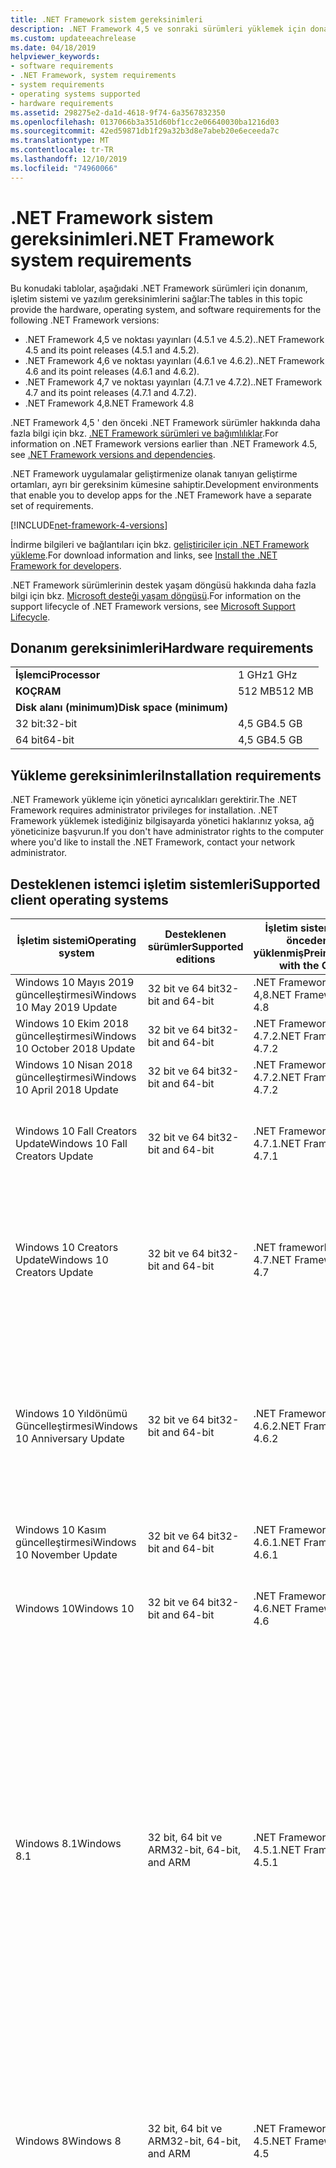 ```yaml
---
title: .NET Framework sistem gereksinimleri
description: .NET Framework 4,5 ve sonraki sürümleri yüklemek için donanım, işletim sistemi ve yazılım gereksinimlerinin hangileri olduğunu öğrenin.
ms.custom: updateeachrelease
ms.date: 04/18/2019
helpviewer_keywords:
- software requirements
- .NET Framework, system requirements
- system requirements
- operating systems supported
- hardware requirements
ms.assetid: 298275e2-da1d-4618-9f74-6a3567832350
ms.openlocfilehash: 0137066b3a351d60bf1cc2e06640030ba1216d03
ms.sourcegitcommit: 42ed59871db1f29a32b3d8e7abeb20e6eceeda7c
ms.translationtype: MT
ms.contentlocale: tr-TR
ms.lasthandoff: 12/10/2019
ms.locfileid: "74960066"
---
```

# <a name="net-framework-system-requirements"></a><span data-ttu-id="31ffd-103">.NET Framework sistem gereksinimleri</span><span class="sxs-lookup"><span data-stu-id="31ffd-103">.NET Framework system requirements</span></span>

<span data-ttu-id="31ffd-104">Bu konudaki tablolar, aşağıdaki .NET Framework sürümleri için donanım, işletim sistemi ve yazılım gereksinimlerini sağlar:</span><span class="sxs-lookup"><span data-stu-id="31ffd-104">The tables in this topic provide the hardware, operating system, and software requirements for the following .NET Framework versions:</span></span>

- <span data-ttu-id="31ffd-105">.NET Framework 4,5 ve noktası yayınları (4.5.1 ve 4.5.2).</span><span class="sxs-lookup"><span data-stu-id="31ffd-105">.NET Framework 4.5 and its point releases (4.5.1 and 4.5.2).</span></span>
- <span data-ttu-id="31ffd-106">.NET Framework 4,6 ve noktası yayınları (4.6.1 ve 4.6.2).</span><span class="sxs-lookup"><span data-stu-id="31ffd-106">.NET Framework 4.6 and its point releases (4.6.1 and 4.6.2).</span></span>
- <span data-ttu-id="31ffd-107">.NET Framework 4,7 ve noktası yayınları (4.7.1 ve 4.7.2).</span><span class="sxs-lookup"><span data-stu-id="31ffd-107">.NET Framework 4.7 and its point releases (4.7.1 and 4.7.2).</span></span>
- <span data-ttu-id="31ffd-108">.NET Framework 4,8</span><span class="sxs-lookup"><span data-stu-id="31ffd-108">.NET Framework 4.8</span></span>

<span data-ttu-id="31ffd-109">.NET Framework 4,5 ' den önceki .NET Framework sürümler hakkında daha fazla bilgi için bkz. [.NET Framework sürümleri ve bağımlılıklar](../migration-guide/versions-and-dependencies.md).</span><span class="sxs-lookup"><span data-stu-id="31ffd-109">For information on .NET Framework versions earlier than .NET Framework 4.5, see [.NET Framework versions and dependencies](../migration-guide/versions-and-dependencies.md).</span></span>

<span data-ttu-id="31ffd-110">.NET Framework uygulamalar geliştirmenize olanak tanıyan geliştirme ortamları, ayrı bir gereksinim kümesine sahiptir.</span><span class="sxs-lookup"><span data-stu-id="31ffd-110">Development environments that enable you to develop apps for the .NET Framework have a separate set of requirements.</span></span>

[!INCLUDE[net-framework-4-versions](../../../includes/net-framework-4x-versions.md)]

<span data-ttu-id="31ffd-111">İndirme bilgileri ve bağlantıları için bkz. [geliştiriciler için .NET Framework yükleme](../install/guide-for-developers.md).</span><span class="sxs-lookup"><span data-stu-id="31ffd-111">For download information and links, see [Install the .NET Framework for developers](../install/guide-for-developers.md).</span></span>

<span data-ttu-id="31ffd-112">.NET Framework sürümlerinin destek yaşam döngüsü hakkında daha fazla bilgi için bkz. [Microsoft desteği yaşam döngüsü](https://support.microsoft.com/lifecycle/search?sort=PN&alpha=Microsoft%20.NET%20Framework&Filter=FilterNO).</span><span class="sxs-lookup"><span data-stu-id="31ffd-112">For information on the support lifecycle of .NET Framework versions, see [Microsoft Support Lifecycle](https://support.microsoft.com/lifecycle/search?sort=PN&alpha=Microsoft%20.NET%20Framework&Filter=FilterNO).</span></span>

## <a name="hardware-requirements"></a><span data-ttu-id="31ffd-113">Donanım gereksinimleri</span><span class="sxs-lookup"><span data-stu-id="31ffd-113">Hardware requirements</span></span>

|                          |        |
| ------------------------ | ------ |
| <span data-ttu-id="31ffd-114">**İşlemci**</span><span class="sxs-lookup"><span data-stu-id="31ffd-114">**Processor**</span></span>            | <span data-ttu-id="31ffd-115">1 GHz</span><span class="sxs-lookup"><span data-stu-id="31ffd-115">1 GHz</span></span>  |
| <span data-ttu-id="31ffd-116">**KOÇ**</span><span class="sxs-lookup"><span data-stu-id="31ffd-116">**RAM**</span></span>                  | <span data-ttu-id="31ffd-117">512 MB</span><span class="sxs-lookup"><span data-stu-id="31ffd-117">512 MB</span></span> |
| <span data-ttu-id="31ffd-118">**Disk alanı (minimum)**</span><span class="sxs-lookup"><span data-stu-id="31ffd-118">**Disk space (minimum)**</span></span> |        |
| <span data-ttu-id="31ffd-119">32 bit:</span><span class="sxs-lookup"><span data-stu-id="31ffd-119">32-bit</span></span>                   | <span data-ttu-id="31ffd-120">4,5 GB</span><span class="sxs-lookup"><span data-stu-id="31ffd-120">4.5 GB</span></span> |
| <span data-ttu-id="31ffd-121">64 bit</span><span class="sxs-lookup"><span data-stu-id="31ffd-121">64-bit</span></span>                   | <span data-ttu-id="31ffd-122">4,5 GB</span><span class="sxs-lookup"><span data-stu-id="31ffd-122">4.5 GB</span></span> |

## <a name="installation-requirements"></a><span data-ttu-id="31ffd-123">Yükleme gereksinimleri</span><span class="sxs-lookup"><span data-stu-id="31ffd-123">Installation requirements</span></span>

<span data-ttu-id="31ffd-124">.NET Framework yükleme için yönetici ayrıcalıkları gerektirir.</span><span class="sxs-lookup"><span data-stu-id="31ffd-124">The .NET Framework requires administrator privileges for installation.</span></span> <span data-ttu-id="31ffd-125">.NET Framework yüklemek istediğiniz bilgisayarda yönetici haklarınız yoksa, ağ yöneticinize başvurun.</span><span class="sxs-lookup"><span data-stu-id="31ffd-125">If you don't have administrator rights to the computer where you'd like to install the .NET Framework, contact your network administrator.</span></span>

## <a name="supported-client-operating-systems"></a><span data-ttu-id="31ffd-126">Desteklenen istemci işletim sistemleri</span><span class="sxs-lookup"><span data-stu-id="31ffd-126">Supported client operating systems</span></span>

| <span data-ttu-id="31ffd-127">İşletim sistemi</span><span class="sxs-lookup"><span data-stu-id="31ffd-127">Operating system</span></span> | <span data-ttu-id="31ffd-128">Desteklenen sürümler</span><span class="sxs-lookup"><span data-stu-id="31ffd-128">Supported editions</span></span> | <span data-ttu-id="31ffd-129">İşletim sistemi ile önceden yüklenmiş</span><span class="sxs-lookup"><span data-stu-id="31ffd-129">Preinstalled with the OS</span></span> | <span data-ttu-id="31ffd-130">Ayrı olarak yüklenebilir</span><span class="sxs-lookup"><span data-stu-id="31ffd-130">Installable separately</span></span> |
| ---------------- | ------------------ | ------------------------ | ---------------------- |
| <span data-ttu-id="31ffd-131">Windows 10 Mayıs 2019 güncelleştirmesi</span><span class="sxs-lookup"><span data-stu-id="31ffd-131">Windows 10 May 2019 Update</span></span> | <span data-ttu-id="31ffd-132">32 bit ve 64 bit</span><span class="sxs-lookup"><span data-stu-id="31ffd-132">32-bit and 64-bit</span></span> | <span data-ttu-id="31ffd-133">.NET Framework 4,8</span><span class="sxs-lookup"><span data-stu-id="31ffd-133">.NET Framework 4.8</span></span> | -- |
| <span data-ttu-id="31ffd-134">Windows 10 Ekim 2018 güncelleştirmesi</span><span class="sxs-lookup"><span data-stu-id="31ffd-134">Windows 10 October 2018 Update</span></span> | <span data-ttu-id="31ffd-135">32 bit ve 64 bit</span><span class="sxs-lookup"><span data-stu-id="31ffd-135">32-bit and 64-bit</span></span> | <span data-ttu-id="31ffd-136">.NET Framework 4.7.2</span><span class="sxs-lookup"><span data-stu-id="31ffd-136">.NET Framework 4.7.2</span></span> | <span data-ttu-id="31ffd-137">.NET Framework 4,8</span><span class="sxs-lookup"><span data-stu-id="31ffd-137">.NET Framework 4.8</span></span> |
| <span data-ttu-id="31ffd-138">Windows 10 Nisan 2018 güncelleştirmesi</span><span class="sxs-lookup"><span data-stu-id="31ffd-138">Windows 10 April 2018 Update</span></span> | <span data-ttu-id="31ffd-139">32 bit ve 64 bit</span><span class="sxs-lookup"><span data-stu-id="31ffd-139">32-bit and 64-bit</span></span> | <span data-ttu-id="31ffd-140">.NET Framework 4.7.2</span><span class="sxs-lookup"><span data-stu-id="31ffd-140">.NET Framework 4.7.2</span></span> |<span data-ttu-id="31ffd-141">.NET Framework 4,8</span><span class="sxs-lookup"><span data-stu-id="31ffd-141">.NET Framework 4.8</span></span>|
| <span data-ttu-id="31ffd-142">Windows 10 Fall Creators Update</span><span class="sxs-lookup"><span data-stu-id="31ffd-142">Windows 10 Fall Creators Update</span></span> | <span data-ttu-id="31ffd-143">32 bit ve 64 bit</span><span class="sxs-lookup"><span data-stu-id="31ffd-143">32-bit and 64-bit</span></span> | <span data-ttu-id="31ffd-144">.NET Framework 4.7.1</span><span class="sxs-lookup"><span data-stu-id="31ffd-144">.NET Framework 4.7.1</span></span> | <span data-ttu-id="31ffd-145">.NET Framework 4.7.2</span><span class="sxs-lookup"><span data-stu-id="31ffd-145">.NET Framework 4.7.2</span></span><br/><br/><span data-ttu-id="31ffd-146">.NET Framework 4,8</span><span class="sxs-lookup"><span data-stu-id="31ffd-146">.NET Framework 4.8</span></span> |
| <span data-ttu-id="31ffd-147">Windows 10 Creators Update</span><span class="sxs-lookup"><span data-stu-id="31ffd-147">Windows 10 Creators Update</span></span> | <span data-ttu-id="31ffd-148">32 bit ve 64 bit</span><span class="sxs-lookup"><span data-stu-id="31ffd-148">32-bit and 64-bit</span></span> | <span data-ttu-id="31ffd-149">.NET framework 4.7</span><span class="sxs-lookup"><span data-stu-id="31ffd-149">.NET Framework 4.7</span></span> | <span data-ttu-id="31ffd-150">.NET Framework 4.7.1</span><span class="sxs-lookup"><span data-stu-id="31ffd-150">.NET Framework 4.7.1</span></span><br/><br/><span data-ttu-id="31ffd-151">.NET Framework 4.7.2</span><span class="sxs-lookup"><span data-stu-id="31ffd-151">.NET Framework 4.7.2</span></span><br/><br/><span data-ttu-id="31ffd-152">.NET Framework 4,8</span><span class="sxs-lookup"><span data-stu-id="31ffd-152">.NET Framework 4.8</span></span> |
| <span data-ttu-id="31ffd-153">Windows 10 Yıldönümü Güncelleştirmesi</span><span class="sxs-lookup"><span data-stu-id="31ffd-153">Windows 10 Anniversary Update</span></span> | <span data-ttu-id="31ffd-154">32 bit ve 64 bit</span><span class="sxs-lookup"><span data-stu-id="31ffd-154">32-bit and 64-bit</span></span> | <span data-ttu-id="31ffd-155">.NET Framework 4.6.2</span><span class="sxs-lookup"><span data-stu-id="31ffd-155">.NET Framework 4.6.2</span></span> |<span data-ttu-id="31ffd-156">.NET framework 4.7</span><span class="sxs-lookup"><span data-stu-id="31ffd-156">.NET Framework 4.7</span></span><br/><br/><span data-ttu-id="31ffd-157">.NET Framework 4.7.1</span><span class="sxs-lookup"><span data-stu-id="31ffd-157">.NET Framework 4.7.1</span></span><br/><br/><span data-ttu-id="31ffd-158">.NET Framework 4.7.2</span><span class="sxs-lookup"><span data-stu-id="31ffd-158">.NET Framework 4.7.2</span></span><br/><br/><span data-ttu-id="31ffd-159">.NET Framework 4,8</span><span class="sxs-lookup"><span data-stu-id="31ffd-159">.NET Framework 4.8</span></span>  |
| <span data-ttu-id="31ffd-160">Windows 10 Kasım güncelleştirmesi</span><span class="sxs-lookup"><span data-stu-id="31ffd-160">Windows 10 November Update</span></span> | <span data-ttu-id="31ffd-161">32 bit ve 64 bit</span><span class="sxs-lookup"><span data-stu-id="31ffd-161">32-bit and 64-bit</span></span> | <span data-ttu-id="31ffd-162">.NET Framework 4.6.1</span><span class="sxs-lookup"><span data-stu-id="31ffd-162">.NET Framework 4.6.1</span></span> | <span data-ttu-id="31ffd-163">.NET Framework 4.6.2</span><span class="sxs-lookup"><span data-stu-id="31ffd-163">.NET Framework 4.6.2</span></span> |
| <span data-ttu-id="31ffd-164">Windows 10</span><span class="sxs-lookup"><span data-stu-id="31ffd-164">Windows 10</span></span> | <span data-ttu-id="31ffd-165">32 bit ve 64 bit</span><span class="sxs-lookup"><span data-stu-id="31ffd-165">32-bit and 64-bit</span></span> | <span data-ttu-id="31ffd-166">.NET Framework 4.6</span><span class="sxs-lookup"><span data-stu-id="31ffd-166">.NET Framework 4.6</span></span> | <span data-ttu-id="31ffd-167">.NET Framework 4.6.1</span><span class="sxs-lookup"><span data-stu-id="31ffd-167">.NET Framework 4.6.1</span></span> <br/><br/> <span data-ttu-id="31ffd-168">.NET Framework 4.6.2</span><span class="sxs-lookup"><span data-stu-id="31ffd-168">.NET Framework 4.6.2</span></span> |
| <span data-ttu-id="31ffd-169">Windows 8.1</span><span class="sxs-lookup"><span data-stu-id="31ffd-169">Windows 8.1</span></span> | <span data-ttu-id="31ffd-170">32 bit, 64 bit ve ARM</span><span class="sxs-lookup"><span data-stu-id="31ffd-170">32-bit, 64-bit, and ARM</span></span> | <span data-ttu-id="31ffd-171">.NET Framework 4.5.1</span><span class="sxs-lookup"><span data-stu-id="31ffd-171">.NET Framework 4.5.1</span></span> | <span data-ttu-id="31ffd-172">.NET Framework 4.5.2</span><span class="sxs-lookup"><span data-stu-id="31ffd-172">.NET Framework 4.5.2</span></span><br /><br /> <span data-ttu-id="31ffd-173">.NET Framework 4.6</span><span class="sxs-lookup"><span data-stu-id="31ffd-173">.NET Framework 4.6</span></span><br /><br /> <span data-ttu-id="31ffd-174">.NET Framework 4.6.1</span><span class="sxs-lookup"><span data-stu-id="31ffd-174">.NET Framework 4.6.1</span></span><br /><br /> <span data-ttu-id="31ffd-175">.NET Framework 4.6.2</span><span class="sxs-lookup"><span data-stu-id="31ffd-175">.NET Framework 4.6.2</span></span><br /><br /><span data-ttu-id="31ffd-176">.NET framework 4.7</span><span class="sxs-lookup"><span data-stu-id="31ffd-176">.NET Framework 4.7</span></span><br/><br/><span data-ttu-id="31ffd-177">.NET Framework 4.7.1</span><span class="sxs-lookup"><span data-stu-id="31ffd-177">.NET Framework 4.7.1</span></span><br/><br/><span data-ttu-id="31ffd-178">.NET Framework 4.7.2</span><span class="sxs-lookup"><span data-stu-id="31ffd-178">.NET Framework 4.7.2</span></span><br/><br/><span data-ttu-id="31ffd-179">.NET Framework 4,8</span><span class="sxs-lookup"><span data-stu-id="31ffd-179">.NET Framework 4.8</span></span> |
| <span data-ttu-id="31ffd-180">Windows 8</span><span class="sxs-lookup"><span data-stu-id="31ffd-180">Windows 8</span></span> | <span data-ttu-id="31ffd-181">32 bit, 64 bit ve ARM</span><span class="sxs-lookup"><span data-stu-id="31ffd-181">32-bit, 64-bit, and ARM</span></span> | <span data-ttu-id="31ffd-182">.NET Framework 4.5</span><span class="sxs-lookup"><span data-stu-id="31ffd-182">.NET Framework 4.5</span></span> | <span data-ttu-id="31ffd-183">.NET Framework 4.5.1</span><span class="sxs-lookup"><span data-stu-id="31ffd-183">.NET Framework 4.5.1</span></span><br /><br /><span data-ttu-id="31ffd-184">.NET Framework 4.5.2</span><span class="sxs-lookup"><span data-stu-id="31ffd-184">.NET Framework 4.5.2</span></span><br /><br /> <span data-ttu-id="31ffd-185">.NET Framework 4.6</span><span class="sxs-lookup"><span data-stu-id="31ffd-185">.NET Framework 4.6</span></span><br /><br /> <span data-ttu-id="31ffd-186">.NET Framework 4.6.1</span><span class="sxs-lookup"><span data-stu-id="31ffd-186">.NET Framework 4.6.1</span></span> |
| <span data-ttu-id="31ffd-187">Windows 7 SP1</span><span class="sxs-lookup"><span data-stu-id="31ffd-187">Windows 7 SP1</span></span>|<span data-ttu-id="31ffd-188">32 bit ve 64 bit</span><span class="sxs-lookup"><span data-stu-id="31ffd-188">32-bit and 64-bit</span></span> | -- | <span data-ttu-id="31ffd-189">.NET Framework 4</span><span class="sxs-lookup"><span data-stu-id="31ffd-189">.NET Framework 4</span></span><br /><br /> <span data-ttu-id="31ffd-190">.NET Framework 4.5</span><span class="sxs-lookup"><span data-stu-id="31ffd-190">.NET Framework 4.5</span></span><br /><br /> <span data-ttu-id="31ffd-191">.NET Framework 4.5.1</span><span class="sxs-lookup"><span data-stu-id="31ffd-191">.NET Framework 4.5.1</span></span><br /><br /> <span data-ttu-id="31ffd-192">.NET Framework 4.5.2</span><span class="sxs-lookup"><span data-stu-id="31ffd-192">.NET Framework 4.5.2</span></span><br /><br /> <span data-ttu-id="31ffd-193">.NET Framework 4.6</span><span class="sxs-lookup"><span data-stu-id="31ffd-193">.NET Framework 4.6</span></span><br /><br /> <span data-ttu-id="31ffd-194">.NET Framework 4.6.1</span><span class="sxs-lookup"><span data-stu-id="31ffd-194">.NET Framework 4.6.1</span></span><br /><br /> <span data-ttu-id="31ffd-195">.NET Framework 4.6.2</span><span class="sxs-lookup"><span data-stu-id="31ffd-195">.NET Framework 4.6.2</span></span><br /><br /><span data-ttu-id="31ffd-196">.NET framework 4.7</span><span class="sxs-lookup"><span data-stu-id="31ffd-196">.NET Framework 4.7</span></span><br/><br/><span data-ttu-id="31ffd-197">.NET Framework 4.7.1</span><span class="sxs-lookup"><span data-stu-id="31ffd-197">.NET Framework 4.7.1</span></span><br/><br/><span data-ttu-id="31ffd-198">.NET Framework 4.7.2</span><span class="sxs-lookup"><span data-stu-id="31ffd-198">.NET Framework 4.7.2</span></span><br/><br/><span data-ttu-id="31ffd-199">.NET Framework 4,8</span><span class="sxs-lookup"><span data-stu-id="31ffd-199">.NET Framework 4.8</span></span> |
| <span data-ttu-id="31ffd-200">Windows Vista SP2</span><span class="sxs-lookup"><span data-stu-id="31ffd-200">Windows Vista SP2</span></span>|<span data-ttu-id="31ffd-201">32 bit ve 64 bit</span><span class="sxs-lookup"><span data-stu-id="31ffd-201">32-bit and 64-bit</span></span> | -- | <span data-ttu-id="31ffd-202">.NET Framework 4</span><span class="sxs-lookup"><span data-stu-id="31ffd-202">.NET Framework 4</span></span><br /><br /> <span data-ttu-id="31ffd-203">.NET Framework 4.5</span><span class="sxs-lookup"><span data-stu-id="31ffd-203">.NET Framework 4.5</span></span><br /><br /> <span data-ttu-id="31ffd-204">.NET Framework 4.5.1</span><span class="sxs-lookup"><span data-stu-id="31ffd-204">.NET Framework 4.5.1</span></span><br /><br /> <span data-ttu-id="31ffd-205">.NET Framework 4.5.2</span><span class="sxs-lookup"><span data-stu-id="31ffd-205">.NET Framework 4.5.2</span></span><br /><br /> <span data-ttu-id="31ffd-206">.NET Framework 4.6</span><span class="sxs-lookup"><span data-stu-id="31ffd-206">.NET Framework 4.6</span></span> |
| <span data-ttu-id="31ffd-207">Windows XP</span><span class="sxs-lookup"><span data-stu-id="31ffd-207">Windows XP</span></span> |<span data-ttu-id="31ffd-208">32 bit ve 64 bit</span><span class="sxs-lookup"><span data-stu-id="31ffd-208">32-bit and 64-bit</span></span> | -- | <span data-ttu-id="31ffd-209">.NET Framework 4</span><span class="sxs-lookup"><span data-stu-id="31ffd-209">.NET Framework 4</span></span> |

 <span data-ttu-id="31ffd-210">**Notlar:**</span><span class="sxs-lookup"><span data-stu-id="31ffd-210">**Notes:**</span></span>

- <span data-ttu-id="31ffd-211">Windows 7 sistemlerinde, .NET Framework Windows 7 SP1 gerektirir.</span><span class="sxs-lookup"><span data-stu-id="31ffd-211">On Windows 7 systems, the .NET Framework requires Windows 7 SP1.</span></span> <span data-ttu-id="31ffd-212">Windows 7 ' de çalışıyorsanız ve henüz Service Pack 1 ' i yüklemediyseniz, .NET Framework yüklemeden önce bunu yapmanız gerekir.</span><span class="sxs-lookup"><span data-stu-id="31ffd-212">If you're on Windows 7 and haven't yet installed Service Pack 1, you need to do so before installing the .NET Framework.</span></span>

- <span data-ttu-id="31ffd-213">.NET Framework 4,5, Windows Önyükleme Ortamı (Windows PE) üzerinde desteklenir.</span><span class="sxs-lookup"><span data-stu-id="31ffd-213">.NET Framework 4.5 is supported on the Windows Preinstallation Environment (Windows PE).</span></span> <span data-ttu-id="31ffd-214">Tüm özellikler Windows PE'de desteklenmez.</span><span class="sxs-lookup"><span data-stu-id="31ffd-214">Not all features are supported on Windows PE.</span></span>

- <span data-ttu-id="31ffd-215">.NET Framework 4 Ayrıca ıA64 platformunu destekler.</span><span class="sxs-lookup"><span data-stu-id="31ffd-215">.NET Framework 4 also supports the IA64 platform.</span></span>

- <span data-ttu-id="31ffd-216">Tüm platformlar için en son Windows hizmet paketine yükseltmenizi ve en iyi uyumluluk ve güvenliği sağlamak üzere [Windows Update](https://support.microsoft.com/help/12373/windows-update-faq) ' dan kullanılabilen kritik güncelleştirmeleri yüklemenizi öneririz.</span><span class="sxs-lookup"><span data-stu-id="31ffd-216">For all platforms, we recommend that you upgrade to the latest Windows Service Pack and install critical updates available from [Windows Update](https://support.microsoft.com/help/12373/windows-update-faq) to ensure the best compatibility and security.</span></span>

- <span data-ttu-id="31ffd-217">64 bit işletim sistemlerinde .NET Framework, hem WOW64 'Ü (64 bit makinede 32 bit işleme) ve | Yerel 64 bit işleme.</span><span class="sxs-lookup"><span data-stu-id="31ffd-217">On 64-bit operating systems, the .NET Framework supports both WOW64 (32-bit processing on a 64-bit machine) and| native 64-bit processing.</span></span>

## <a name="supported-server-operating-systems"></a><span data-ttu-id="31ffd-218">Desteklenen sunucu işletim sistemleri</span><span class="sxs-lookup"><span data-stu-id="31ffd-218">Supported server operating systems</span></span>

| <span data-ttu-id="31ffd-219">İşletim sistemi</span><span class="sxs-lookup"><span data-stu-id="31ffd-219">Operating system</span></span> | <span data-ttu-id="31ffd-220">Desteklenen sürümler</span><span class="sxs-lookup"><span data-stu-id="31ffd-220">Supported editions</span></span> | <span data-ttu-id="31ffd-221">İşletim sistemi ile önceden yüklenmiş</span><span class="sxs-lookup"><span data-stu-id="31ffd-221">Preinstalled with the OS</span></span> | <span data-ttu-id="31ffd-222">Ayrı olarak yüklenebilir</span><span class="sxs-lookup"><span data-stu-id="31ffd-222">Installable separately</span></span> |
| ---------------- | ------------------ | ------------------------ | ---------------------- |
| <span data-ttu-id="31ffd-223">Windows Server 2019</span><span class="sxs-lookup"><span data-stu-id="31ffd-223">Windows Server 2019</span></span> | <span data-ttu-id="31ffd-224">64 bit</span><span class="sxs-lookup"><span data-stu-id="31ffd-224">64-bit</span></span> | <span data-ttu-id="31ffd-225">.NET Framework 4.7.2</span><span class="sxs-lookup"><span data-stu-id="31ffd-225">.NET Framework 4.7.2</span></span> | <span data-ttu-id="31ffd-226">.NET Framework 4,8</span><span class="sxs-lookup"><span data-stu-id="31ffd-226">.NET Framework 4.8</span></span> |
| <span data-ttu-id="31ffd-227">Windows Server, sürüm 1809</span><span class="sxs-lookup"><span data-stu-id="31ffd-227">Windows Server, version 1809</span></span> | <span data-ttu-id="31ffd-228">64 bit</span><span class="sxs-lookup"><span data-stu-id="31ffd-228">64-bit</span></span> | <span data-ttu-id="31ffd-229">.NET Framework 4.7.2</span><span class="sxs-lookup"><span data-stu-id="31ffd-229">.NET Framework 4.7.2</span></span> | <span data-ttu-id="31ffd-230">.NET Framework 4,8</span><span class="sxs-lookup"><span data-stu-id="31ffd-230">.NET Framework 4.8</span></span> |
| <span data-ttu-id="31ffd-231">Windows Server, sürüm 1803</span><span class="sxs-lookup"><span data-stu-id="31ffd-231">Windows Server, version 1803</span></span> | <span data-ttu-id="31ffd-232">64 bit</span><span class="sxs-lookup"><span data-stu-id="31ffd-232">64-bit</span></span> | <span data-ttu-id="31ffd-233">.NET Framework 4.7.2</span><span class="sxs-lookup"><span data-stu-id="31ffd-233">.NET Framework 4.7.2</span></span> | <span data-ttu-id="31ffd-234">.NET Framework 4,8</span><span class="sxs-lookup"><span data-stu-id="31ffd-234">.NET Framework 4.8</span></span> |
| <span data-ttu-id="31ffd-235">Windows Server, sürüm 1709</span><span class="sxs-lookup"><span data-stu-id="31ffd-235">Windows Server, version 1709</span></span> | <span data-ttu-id="31ffd-236">64 bit</span><span class="sxs-lookup"><span data-stu-id="31ffd-236">64-bit</span></span> | <span data-ttu-id="31ffd-237">.NET Framework 4.7.1</span><span class="sxs-lookup"><span data-stu-id="31ffd-237">.NET Framework 4.7.1</span></span> | <span data-ttu-id="31ffd-238">.NET Framework 4.7.2</span><span class="sxs-lookup"><span data-stu-id="31ffd-238">.NET Framework 4.7.2</span></span>|
| <span data-ttu-id="31ffd-239">Windows Server 2016</span><span class="sxs-lookup"><span data-stu-id="31ffd-239">Windows Server 2016</span></span> | <span data-ttu-id="31ffd-240">64 bit</span><span class="sxs-lookup"><span data-stu-id="31ffd-240">64-bit</span></span> | <span data-ttu-id="31ffd-241">.NET Framework 4.6.2</span><span class="sxs-lookup"><span data-stu-id="31ffd-241">.NET Framework 4.6.2</span></span> | <span data-ttu-id="31ffd-242">.NET framework 4.7</span><span class="sxs-lookup"><span data-stu-id="31ffd-242">.NET Framework 4.7</span></span><br/><br/> <span data-ttu-id="31ffd-243">.NET Framework 4.7.1</span><span class="sxs-lookup"><span data-stu-id="31ffd-243">.NET Framework 4.7.1</span></span><br/><br/><span data-ttu-id="31ffd-244">.NET Framework 4.7.2</span><span class="sxs-lookup"><span data-stu-id="31ffd-244">.NET Framework 4.7.2</span></span><br/><br/><span data-ttu-id="31ffd-245">.NET Framework 4,8</span><span class="sxs-lookup"><span data-stu-id="31ffd-245">.NET Framework 4.8</span></span> |
| <span data-ttu-id="31ffd-246">Windows Server 2012 R2</span><span class="sxs-lookup"><span data-stu-id="31ffd-246">Windows Server 2012 R2</span></span> | <span data-ttu-id="31ffd-247">64 bit</span><span class="sxs-lookup"><span data-stu-id="31ffd-247">64-bit</span></span> | <span data-ttu-id="31ffd-248">.NET Framework 4.5.1</span><span class="sxs-lookup"><span data-stu-id="31ffd-248">.NET Framework 4.5.1</span></span> | <span data-ttu-id="31ffd-249">.NET Framework 4.5.2</span><span class="sxs-lookup"><span data-stu-id="31ffd-249">.NET Framework 4.5.2</span></span><br /><br /> <span data-ttu-id="31ffd-250">.NET Framework 4.6</span><span class="sxs-lookup"><span data-stu-id="31ffd-250">.NET Framework 4.6</span></span><br /><br /> <span data-ttu-id="31ffd-251">.NET Framework 4.6.1</span><span class="sxs-lookup"><span data-stu-id="31ffd-251">.NET Framework 4.6.1</span></span><br /><br /> <span data-ttu-id="31ffd-252">.NET Framework 4.6.2</span><span class="sxs-lookup"><span data-stu-id="31ffd-252">.NET Framework 4.6.2</span></span><br /><br /><span data-ttu-id="31ffd-253">.NET framework 4.7</span><span class="sxs-lookup"><span data-stu-id="31ffd-253">.NET Framework 4.7</span></span><br/><br/> <span data-ttu-id="31ffd-254">.NET Framework 4.7.1</span><span class="sxs-lookup"><span data-stu-id="31ffd-254">.NET Framework 4.7.1</span></span><br/><br/><span data-ttu-id="31ffd-255">.NET Framework 4.7.2</span><span class="sxs-lookup"><span data-stu-id="31ffd-255">.NET Framework 4.7.2</span></span><br/><br/><span data-ttu-id="31ffd-256">.NET Framework 4,8</span><span class="sxs-lookup"><span data-stu-id="31ffd-256">.NET Framework 4.8</span></span> |
| <span data-ttu-id="31ffd-257">Windows Server 2012 (64-bit sürüm)</span><span class="sxs-lookup"><span data-stu-id="31ffd-257">Windows Server 2012 (64-bit edition)</span></span> | <span data-ttu-id="31ffd-258">64 bit</span><span class="sxs-lookup"><span data-stu-id="31ffd-258">64-bit</span></span>| <span data-ttu-id="31ffd-259">.NET Framework 4.5</span><span class="sxs-lookup"><span data-stu-id="31ffd-259">.NET Framework 4.5</span></span> | <span data-ttu-id="31ffd-260">.NET Framework 4.5.1</span><span class="sxs-lookup"><span data-stu-id="31ffd-260">.NET Framework 4.5.1</span></span><br /><br /> <span data-ttu-id="31ffd-261">.NET Framework 4.5.2</span><span class="sxs-lookup"><span data-stu-id="31ffd-261">.NET Framework 4.5.2</span></span><br /><br /> <span data-ttu-id="31ffd-262">.NET Framework 4.6</span><span class="sxs-lookup"><span data-stu-id="31ffd-262">.NET Framework 4.6</span></span><br /><br /> <span data-ttu-id="31ffd-263">.NET Framework 4.6.1</span><span class="sxs-lookup"><span data-stu-id="31ffd-263">.NET Framework 4.6.1</span></span><br /><br /> <span data-ttu-id="31ffd-264">.NET Framework 4.6.2</span><span class="sxs-lookup"><span data-stu-id="31ffd-264">.NET Framework 4.6.2</span></span><br /><br /><span data-ttu-id="31ffd-265">.NET framework 4.7</span><span class="sxs-lookup"><span data-stu-id="31ffd-265">.NET Framework 4.7</span></span><br/><br/><span data-ttu-id="31ffd-266">.NET Framework 4.7.1</span><span class="sxs-lookup"><span data-stu-id="31ffd-266">.NET Framework 4.7.1</span></span><br/><br/><span data-ttu-id="31ffd-267">.NET Framework 4.7.2</span><span class="sxs-lookup"><span data-stu-id="31ffd-267">.NET Framework 4.7.2</span></span><br/><br/><span data-ttu-id="31ffd-268">.NET Framework 4,8</span><span class="sxs-lookup"><span data-stu-id="31ffd-268">.NET Framework 4.8</span></span> |
| <span data-ttu-id="31ffd-269">Windows Server 2008 R2 SP1</span><span class="sxs-lookup"><span data-stu-id="31ffd-269">Windows Server 2008 R2 SP1</span></span>|<span data-ttu-id="31ffd-270">64 bit</span><span class="sxs-lookup"><span data-stu-id="31ffd-270">64-bit</span></span> | -- | <span data-ttu-id="31ffd-271">.NET Framework 4</span><span class="sxs-lookup"><span data-stu-id="31ffd-271">.NET Framework 4</span></span><br /><br /> <span data-ttu-id="31ffd-272">.NET Framework 4.5</span><span class="sxs-lookup"><span data-stu-id="31ffd-272">.NET Framework 4.5</span></span><br /><br /> <span data-ttu-id="31ffd-273">.NET Framework 4.5.1</span><span class="sxs-lookup"><span data-stu-id="31ffd-273">.NET Framework 4.5.1</span></span><br /><br /> <span data-ttu-id="31ffd-274">.NET Framework 4.5.2</span><span class="sxs-lookup"><span data-stu-id="31ffd-274">.NET Framework 4.5.2</span></span><br /><br /> <span data-ttu-id="31ffd-275">.NET Framework 4.6</span><span class="sxs-lookup"><span data-stu-id="31ffd-275">.NET Framework 4.6</span></span><br /><br /> <span data-ttu-id="31ffd-276">.NET Framework 4.6.1</span><span class="sxs-lookup"><span data-stu-id="31ffd-276">.NET Framework 4.6.1</span></span><br /><br /> <span data-ttu-id="31ffd-277">.NET Framework 4.6.2</span><span class="sxs-lookup"><span data-stu-id="31ffd-277">.NET Framework 4.6.2</span></span><br /><br /><span data-ttu-id="31ffd-278">.NET framework 4.7</span><span class="sxs-lookup"><span data-stu-id="31ffd-278">.NET Framework 4.7</span></span><br/><br/><span data-ttu-id="31ffd-279">.NET Framework 4.7.1</span><span class="sxs-lookup"><span data-stu-id="31ffd-279">.NET Framework 4.7.1</span></span><br/><br/><span data-ttu-id="31ffd-280">.NET Framework 4.7.2</span><span class="sxs-lookup"><span data-stu-id="31ffd-280">.NET Framework 4.7.2</span></span><br/><br/><span data-ttu-id="31ffd-281">.NET Framework 4,8</span><span class="sxs-lookup"><span data-stu-id="31ffd-281">.NET Framework 4.8</span></span> |
| <span data-ttu-id="31ffd-282">Windows Server 2008 SP2</span><span class="sxs-lookup"><span data-stu-id="31ffd-282">Windows Server 2008 SP2</span></span>|<span data-ttu-id="31ffd-283">32 bit ve 64 bit</span><span class="sxs-lookup"><span data-stu-id="31ffd-283">32-bit and 64-bit</span></span> | -- | <span data-ttu-id="31ffd-284">.NET Framework 4</span><span class="sxs-lookup"><span data-stu-id="31ffd-284">.NET Framework 4</span></span><br /><br /> <span data-ttu-id="31ffd-285">.NET Framework 4.5</span><span class="sxs-lookup"><span data-stu-id="31ffd-285">.NET Framework 4.5</span></span><br /><br /> <span data-ttu-id="31ffd-286">.NET Framework 4.5.1</span><span class="sxs-lookup"><span data-stu-id="31ffd-286">.NET Framework 4.5.1</span></span><br /><br /> <span data-ttu-id="31ffd-287">.NET Framework 4.5.2</span><span class="sxs-lookup"><span data-stu-id="31ffd-287">.NET Framework 4.5.2</span></span><br /><br /> <span data-ttu-id="31ffd-288">.NET Framework 4.6</span><span class="sxs-lookup"><span data-stu-id="31ffd-288">.NET Framework 4.6</span></span> |

 <span data-ttu-id="31ffd-289">**Notlar:**</span><span class="sxs-lookup"><span data-stu-id="31ffd-289">**Notes:**</span></span>

- <span data-ttu-id="31ffd-290">Windows Server 2012 .NET Framework 4,5 içerir, bu yüzden ayrı olarak yüklemek zorunda kalmazsınız.</span><span class="sxs-lookup"><span data-stu-id="31ffd-290">Windows Server 2012 includes .NET Framework 4.5, so you don't have to install it separately.</span></span> <span data-ttu-id="31ffd-291">Benzer şekilde, [!INCLUDE[winblue_server_2](../../../includes/winblue-server-2-md.md)] .NET Framework 4.5.1 içerir.</span><span class="sxs-lookup"><span data-stu-id="31ffd-291">Similarly, [!INCLUDE[winblue_server_2](../../../includes/winblue-server-2-md.md)] includes .NET Framework 4.5.1.</span></span>

- <span data-ttu-id="31ffd-292">.NET Framework, Windows Server 2008 R2 SP1 veya sonraki sürümleri ile sunucu çekirdeği rolü için sınırlı desteğe sahiptir.</span><span class="sxs-lookup"><span data-stu-id="31ffd-292">The .NET Framework has limited support for the Server Core Role with Windows Server 2008 R2 SP1 or later.</span></span> <span data-ttu-id="31ffd-293">Desteklenmeyen API 'lerin listesi için bkz. [sunucu çekirdeği .net işlevleri](https://docs.microsoft.com/previous-versions//dd745015(v=vs.85)) .</span><span class="sxs-lookup"><span data-stu-id="31ffd-293">See [Server Core .NET Functionality](https://docs.microsoft.com/previous-versions//dd745015(v=vs.85)) for a list of unsupported APIs.</span></span>

- <span data-ttu-id="31ffd-294">.NET Framework, Itanium tabanlı sistemler için Windows Server 2008 R2 'de desteklenmez.</span><span class="sxs-lookup"><span data-stu-id="31ffd-294">The .NET Framework isn't supported on Windows Server 2008 R2 for Itanium-Based Systems.</span></span>

- <span data-ttu-id="31ffd-295">Windows Server 2008 SP2 'de, .NET Framework sunucu çekirdeği rolünde desteklenmez.</span><span class="sxs-lookup"><span data-stu-id="31ffd-295">On Windows Server 2008 SP2, the .NET Framework is not supported in the Server Core Role.</span></span>

- <span data-ttu-id="31ffd-296">Tüm platformlar için en iyi uyumluluk ve güvenliği sağlamak üzere [Windows Update](https://support.microsoft.com/help/12373/windows-update-faq) ' de bulunan en son Windows hizmet paketine ve kritik güncelleştirmelere yükseltmenizi öneririz.</span><span class="sxs-lookup"><span data-stu-id="31ffd-296">For all platforms, we recommend that you upgrade to the latest Windows Service Pack and critical updates available from [Windows Update](https://support.microsoft.com/help/12373/windows-update-faq) to ensure the best compatibility and security.</span></span> <span data-ttu-id="31ffd-297">Bazı işletim sistemlerinde en son Windows Hizmet Paketi'nin yüklenmesi gerekebilir.</span><span class="sxs-lookup"><span data-stu-id="31ffd-297">Installation of the latest Windows Service Pack may be required on some operating systems.</span></span>

- <span data-ttu-id="31ffd-298">64-bit işletim sistemlerinde .NET Framework, WOW64'ü (64-bit makinede 32-bit işleme) ve yerel 64-bit işlemeyi destekler.</span><span class="sxs-lookup"><span data-stu-id="31ffd-298">On 64-bit operating systems, the .NET Framework supports both WOW64 (32-bit processing on a 64-bit machine) and native 64-bit processing.</span></span>

## <a name="see-also"></a><span data-ttu-id="31ffd-299">Ayrıca bkz.</span><span class="sxs-lookup"><span data-stu-id="31ffd-299">See also</span></span>

- [<span data-ttu-id="31ffd-300">Yükleme Kılavuzu</span><span class="sxs-lookup"><span data-stu-id="31ffd-300">Installation Guide</span></span>](../install/index.md)
- [<span data-ttu-id="31ffd-301">Başlarken</span><span class="sxs-lookup"><span data-stu-id="31ffd-301">Getting Started</span></span>](index.md)
- [<span data-ttu-id="31ffd-302">Engellenen .NET Framework yükleme ve kaldırma sorunlarını giderme</span><span class="sxs-lookup"><span data-stu-id="31ffd-302">Troubleshoot blocked .NET Framework installations and uninstallations</span></span>](../install/troubleshoot-blocked-installations-and-uninstallations.md)

